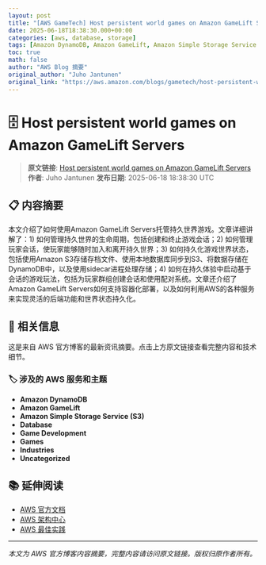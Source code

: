 ```yaml
---
layout: post
title: "[AWS GameTech] Host persistent world games on Amazon GameLift Servers"
date: 2025-06-18T18:38:30.000+00:00
categories: [aws, database, storage]
tags: [Amazon DynamoDB, Amazon GameLift, Amazon Simple Storage Service (S3), Database, Game Development, Games, Industries, Uncategorized]
toc: true
math: false
author: "AWS Blog 摘要"
original_author: "Juho Jantunen"
original_link: "https://aws.amazon.com/blogs/gametech/host-persistent-world-games-on-amazon-gamelift-servers/"
---
```


# 🗄️ Host persistent world games on Amazon GameLift Servers

> **原文链接**: [Host persistent world games on Amazon GameLift Servers](https://aws.amazon.com/blogs/gametech/host-persistent-world-games-on-amazon-gamelift-servers/)
> **作者**: Juho Jantunen
> **发布日期**: 2025-06-18 18:38:30 UTC

## 📋 内容摘要

本文介绍了如何使用Amazon GameLift Servers托管持久世界游戏。文章详细讲解了：1) 如何管理持久世界的生命周期，包括创建和终止游戏会话；2) 如何管理玩家会话，使玩家能够随时加入和离开持久世界；3) 如何持久化游戏世界状态，包括使用Amazon S3存储存档文件、使用本地数据库同步到S3、将数据存储在DynamoDB中，以及使用sidecar进程处理存储；4) 如何在持久体验中启动基于会话的游戏玩法，包括为玩家群组创建会话和使用配对系统。文章还介绍了Amazon GameLift Servers如何支持容器化部署，以及如何利用AWS的各种服务来实现灵活的后端功能和世界状态持久化。

## 🔗 相关信息

这是来自 AWS 官方博客的最新资讯摘要。点击上方原文链接查看完整内容和技术细节。

### 🏷️ 涉及的 AWS 服务和主题

- **Amazon DynamoDB**
- **Amazon GameLift**
- **Amazon Simple Storage Service (S3)**
- **Database**
- **Game Development**
- **Games**
- **Industries**
- **Uncategorized**

## 📚 延伸阅读

- [AWS 官方文档](https://docs.aws.amazon.com/)
- [AWS 架构中心](https://aws.amazon.com/architecture/)
- [AWS 最佳实践](https://aws.amazon.com/architecture/well-architected/)

---

*本文为 AWS 官方博客内容摘要，完整内容请访问原文链接。版权归原作者所有。*